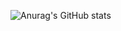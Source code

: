 ![Anurag's GitHub stats](https://github-readme-stats.vercel.app/api?username=jaesong&hide=contribs,prs)
